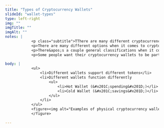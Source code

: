 ```yaml
--- 
title: "Types of Cryptocurrency Wallets"
slideId: "wallet-types"
type: left-right
img: ""
imgTitle: ""
imgAlt: ""
notes: | 
            <p class="subtitle">TThere are many different cryptocurrency wallet options that offer different levels of security and useability.</p>
            <p>There are many different options when it comes to cryptocurrency wallets. Some are specific to certain tokens, but many have multi-token support, allowing you to keep many different cryptocurrencies in one place.</p>
            <p>There&apos;s a couple general classifications when it comes to crypto wallets. The first is what does the user intend to be the primary function of their wallet, and for different people there are going to be different answers.</p>
            <p>Some people want their cryptocurrency wallets to be part of their everyday spending. While these people obviously want their funds to be secure, they also don&apos;t want to have to jump through hoops every time they are conducting a crypto transaction. These individuals prefer hot wallets, which prioritize transactability, or the ease of conducting a transaction. Others simply want to use their wallet as secure storage for their crypto. These individuals tend to use cold wallets, where the main goal is to keep funds as secure as possible, even if it makes sending and receiving crypto slightly more difficult.</p>
        
body: | 
            <ul>
                <li>Different wallets support different tokens</li>
                <li>Different wallets function differently
                    <ul>
                        <li>Hot Wallet (&#x201C;spending&#x201D;)</li>
                        <li>Cold Wallet (&#x201C;savings&#x201D;)</li>
                    </ul>
                </li>
            </ul>
            <figure><img alt="Examples of physical cryptocurrency wallets" src="images/hardware_wallet_examples.jpg" title="Types of Cryptocurrency Wallets">
            </figure>
        
---
```


